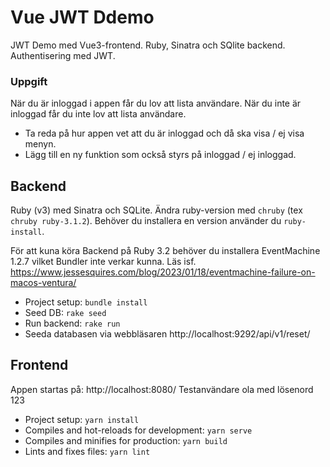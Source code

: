 # Vue JWT Ddemo
JWT Demo med Vue3-frontend. Ruby, Sinatra och SQlite backend. Authentisering med JWT.

### Uppgift
När du är inloggad i appen får du lov att lista användare. När du inte är inloggad får du inte lov att lista användare. 

 - Ta reda på hur appen vet att du är inloggad och då ska visa / ej visa menyn.
 - Lägg till en ny funktion som också styrs på inloggad / ej inloggad.

## Backend
Ruby (v3) med Sinatra och SQLite. Ändra ruby-version med ```chruby``` (tex ```chruby ruby-3.1.2```). Behöver du installera en version använder du ```ruby-install```.

För att kuna köra Backend på Ruby 3.2 behöver du installera EventMachine 1.2.7 vilket Bundler inte verkar kunna. Läs isf. https://www.jessesquires.com/blog/2023/01/18/eventmachine-failure-on-macos-ventura/

* Project setup: ```bundle install```
* Seed DB: ```rake seed```
* Run backend: ```rake run```
* Seeda databasen via webbläsaren http://localhost:9292/api/v1/reset/

## Frontend

Appen startas på: http://localhost:8080/ 
Testanvändare ola med lösenord 123

* Project setup: ```yarn install```
* Compiles and hot-reloads for development: ```yarn serve```
* Compiles and minifies for production: ```yarn build```
* Lints and fixes files: ```yarn lint```
